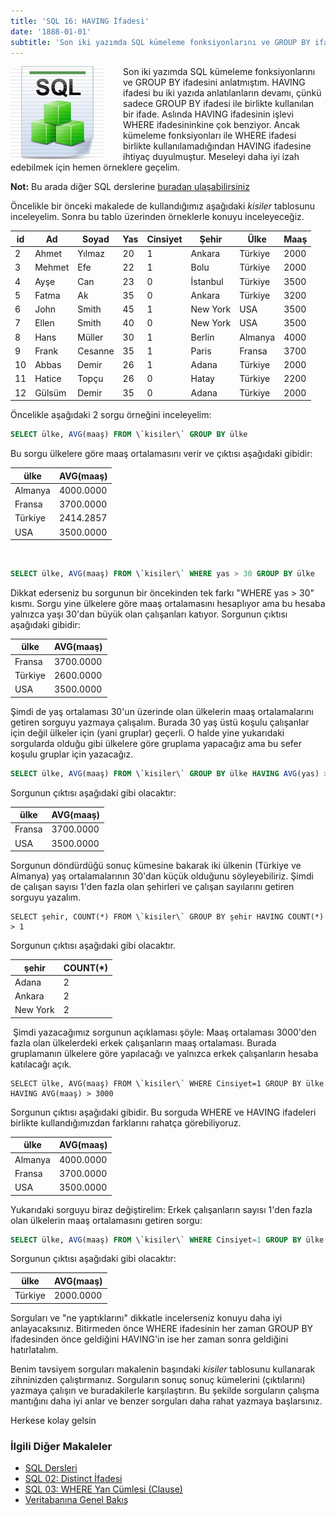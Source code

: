 ```yaml
---
title: 'SQL 16: HAVING İfadesi'
date: '1888-01-01'
subtitle: 'Son iki yazımda SQL kümeleme fonksiyonlarını ve GROUP BY ifadesini anlatmıştım. HAVING ifadesi bu iki yazıda anlatılanların devamı, çünkü sadece GROUP BY ifadesi ile birlikte kullanılan bir ifade.'
---
```


<img align="left" style="margin-right: 30px;margin-bottom: 0px;"  src="img/blog/Schema-SQL1.jpg">

Son iki yazımda SQL kümeleme fonksiyonlarını ve GROUP BY ifadesini anlatmıştım. HAVING ifadesi bu iki yazıda anlatılanların devamı, çünkü sadece GROUP BY ifadesi ile birlikte kullanılan bir ifade. Aslında HAVING ifadesinin işlevi WHERE ifadesininkine çok benziyor. Ancak kümeleme fonksiyonları ile WHERE ifadesi birlikte kullanılamadığından HAVING ifadesine ihtiyaç duyulmuştur. Meseleyi daha iyi izah edebilmek için hemen örneklere geçelim.

**Not:** Bu arada diğer SQL derslerine [buradan ulaşabilirsiniz](http://www.hrzafer.com/sql-dersleri) 

Öncelikle bir önceki makalede de kullandığımız aşağıdaki _kisiler_ tablosunu inceleyelim. Sonra bu tablo üzerinden örneklerle konuyu inceleyeceğiz.

| id  | Ad  | Soyad | Yas | Cinsiyet | Şehir | Ülke | Maaş |
| --- | --- | --- | --- | --- | --- | --- | --- |
| 2   | Ahmet | Yılmaz | 20  | 1   | Ankara | Türkiye | 2000 |
| 3   | Mehmet | Efe | 22  | 1   | Bolu | Türkiye | 2000 |
| 4   | Ayşe | Can | 23  | 0   | İstanbul | Türkiye | 3500 |
| 5   | Fatma | Ak  | 35  | 0   | Ankara | Türkiye | 3200 |
| 6   | John | Smith | 45  | 1   | New York | USA | 3500 |
| 7   | Ellen | Smith | 40  | 0   | New York | USA | 3500 |
| 8   | Hans | Müller | 30  | 1   | Berlin | Almanya | 4000 |
| 9   | Frank | Cesanne | 35  | 1   | Paris | Fransa | 3700 |
| 10  | Abbas | Demir | 26  | 1   | Adana | Türkiye | 2000 |
| 11  | Hatice | Topçu | 26  | 0   | Hatay | Türkiye | 2200 |
| 12  | Gülsüm | Demir | 35  | 0   | Adana | Türkiye | 2000 |

Öncelikle aşağıdaki 2 sorgu örneğini inceleyelim:

```sql
SELECT ülke, AVG(maaş) FROM \`kisiler\` GROUP BY ülke
```

Bu sorgu ülkelere göre maaş ortalamasını verir ve çıktısı aşağıdaki gibidir:

| ülke | AVG(maaş) |
| --- | --- |
| Almanya | 4000.0000 |
| Fransa | 3700.0000 |
| Türkiye | 2414.2857 |
| USA | 3500.0000 |

 

```sql
SELECT ülke, AVG(maaş) FROM \`kisiler\` WHERE yas > 30 GROUP BY ülke
```
Dikkat ederseniz bu sorgunun bir öncekinden tek farkı "WHERE yas > 30" kısmı. Sorgu yine ülkelere göre maaş ortalamasını hesaplıyor ama bu hesaba yalnızca yaşı 30'dan büyük olan çalışanları katıyor. Sorgunun çıktısı aşağıdaki gibidir:

| ülke | AVG(maaş) |
| --- | --- |
| Fransa | 3700.0000 |
| Türkiye | 2600.0000 |
| USA | 3500.0000 |

Şimdi de yaş ortalaması 30'un üzerinde olan ülkelerin maaş ortalamalarını getiren sorguyu yazmaya çalışalım. Burada 30 yaş üstü koşulu çalışanlar için değil ülkeler için (yani gruplar) geçerli. O halde yine yukarıdaki sorgularda olduğu gibi ülkelere göre gruplama yapacağız ama bu sefer koşulu gruplar için yazacağız.

```sql
SELECT ülke, AVG(maaş) FROM \`kisiler\` GROUP BY ülke HAVING AVG(yas) > 30
```
Sorgunun çıktısı aşağıdaki gibi olacaktır:

| ülke | AVG(maaş) |
| --- | --- |
| Fransa | 3700.0000 |
| USA | 3500.0000 |

Sorgunun döndürdüğü sonuç kümesine bakarak iki ülkenin (Türkiye ve Almanya) yaş ortalamalarının 30'dan küçük olduğunu söyleyebiliriz. Şimdi de çalışan sayısı 1'den fazla olan şehirleri ve çalışan sayılarını getiren sorguyu yazalım.

```
SELECT şehir, COUNT(*) FROM \`kisiler\` GROUP BY şehir HAVING COUNT(*) > 1
```
Sorgunun çıktısı aşağıdaki gibi olacaktır.

| şehir | COUNT(*) |
| --- | --- |
| Adana | 2   |
| Ankara | 2   |
| New York | 2   |

 Şimdi yazacağımız sorgunun açıklaması şöyle: Maaş ortalaması 3000'den fazla olan ülkelerdeki erkek çalışanların maaş ortalaması. Burada gruplamanın ülkelere göre yapılacağı ve yalnızca erkek çalışanların hesaba katılacağı açık.

```
SELECT ülke, AVG(maaş) FROM \`kisiler\` WHERE Cinsiyet=1 GROUP BY ülke HAVING AVG(maaş) > 3000
```
Sorgunun çıktısı aşağıdaki gibidir. Bu sorguda WHERE ve HAVING ifadeleri birlikte kullandığımızdan farklarını rahatça görebiliyoruz.

| ülke | AVG(maaş) |
| --- | --- |
| Almanya | 4000.0000 |
| Fransa | 3700.0000 |
| USA | 3500.0000 |

Yukarıdaki sorguyu biraz değiştirelim: Erkek çalışanların sayısı 1'den fazla olan ülkelerin maaş ortalamasını getiren sorgu:

```sql
SELECT ülke, AVG(maaş) FROM \`kisiler\` WHERE Cinsiyet=1 GROUP BY ülke HAVING COUNT(*) > 1
```
Sorgunun çıktısı aşağıdaki gibi olacaktır:

| ülke | AVG(maaş) |
| --- | --- |
| Türkiye | 2000.0000 |

Sorguları ve "ne yaptıklarını" dikkatle incelerseniz konuyu daha iyi anlayacaksınız. Bitirmeden önce WHERE ifadesinin her zaman GROUP BY ifadesinden önce geldiğini HAVING'in ise her zaman sonra geldiğini hatırlatalım.

Benim tavsiyem sorguları makalenin başındaki _kisiler_ tablosunu kullanarak zihninizden çalıştırmanız. Sorguların sonuç sonuç kümelerini (çıktılarını) yazmaya çalışın ve buradakilerle karşılaştırın. Bu şekilde sorguların çalışma mantığını daha iyi anlar ve benzer sorguları daha rahat yazmaya başlarsınız.

Herkese kolay gelsin

### İlgili Diğer Makaleler

- [SQL Dersleri](/sql-dersleri)
- [SQL 02: Distinct İfadesi](/sql-distinct-ifadesi)
- [SQL 03: WHERE Yan Cümlesi (Clause)](/sql-where-clause)
- [Veritabanına Genel Bakış](/veritabanina-genel-bakis)

